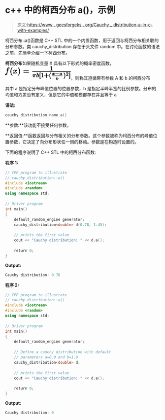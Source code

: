 # c++ 中的柯西分布 a()，示例

> 原文:[https://www . geesforgeks . org/Cauchy _ distribution-a-in-c-with-examples/](https://www.geeksforgeeks.org/cauchy_distribution-a-in-c-with-examples/)

柯西分布::a()函数是 C++ STL 中的一个内置函数，用于返回与柯西分布相关联的分布参数。类 cauchy_distribution 存在于头文件 random 中。在讨论函数的语法之前，先简单介绍一下柯西分布。

**柯西分布**如果随机变量 X 具有以下形式的概率密度函数，
![ f(x)=\frac{1}{\pi b[1+(\frac{x-a}{b})^2]} ](img/5aefb04dd9d7266149134e9d7a480a3e.png "Rendered by QuickLaTeX.com")，则称其遵循带有参数 A 和 b 的柯西分布

其中 a 是指定分布峰值位置的位置参数，b 是指定半峰半宽的比例参数。分布的均值和方差没有定义，但是它的中值和模都存在并且等于 a

**语法:**

```cpp
cauchy_distribution_name.a()
```

**参数:**该功能不接受任何参数。

**返回值:**函数返回与分布相关的分布参数。这个参数被称为柯西分布的峰值位置参数，它决定了向分布形状任一侧的移动。参数是在构造时设置的。

下面的程序说明了 C++ STL 中的柯西分布函数:

**程序 1:**

```cpp
// CPP program to illustrate
// cauchy_distribution::a()
#include <iostream>
#include <random>
using namespace std;

// Driver program
int main()
{
    default_random_engine generator;
    cauchy_distribution<double> d(0.78, 1.45);

    // prints the first value
    cout << "Cauchy distribution: " << d.a();

    return 0;
}
```

**Output:**

```cpp
Cauchy distribution: 0.78

```

**程序 2:**

```cpp
// CPP program to illustrate
// cauchy_distribution::a()
#include <iostream>
#include <random>
using namespace std;

// Driver program
int main()
{
    default_random_engine generator;

    // Define a cauchy distribution with default 
    // parameters a=0.0 and b=1.0
    cauchy_distribution<double> d;

    // prints the first value
    cout << "Cauchy distribution: " << d.a();

    return 0;
}
```

**Output:**

```cpp
Cauchy distribution: 0

```